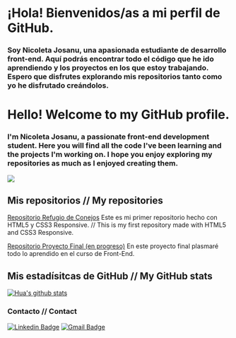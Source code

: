 # ¡Hola! Bienvenidos/as a mi perfil de GitHub.

### Soy Nicoleta Josanu, una apasionada estudiante de desarrollo front-end. Aquí podrás encontrar todo el código que he ido aprendiendo y los proyectos en los que estoy trabajando. Espero que disfrutes explorando mis repositorios tanto como yo he disfrutado creándolos.

# Hello! Welcome to my GitHub profile.

### I'm Nicoleta Josanu, a passionate front-end development student. Here you will find all the code I've been learning and the projects I'm working on. I hope you enjoy exploring my repositories as much as I enjoyed creating them.


![](https://media.licdn.com/dms/image/D4E16AQElHnIMUalJPg/profile-displaybackgroundimage-shrink_350_1400/0/1717936685002?e=1723680000&v=beta&t=LkjT3s81_M1szj9AJq69jkAt_R2yN2M4-764gmiIFME)

## Mis repositorios // My repositories

[Repositorio Refugio de Conejos](https://github.com/NicoletaJ/RefugioConejosHTMLCSSResponsive.git) Este es mi primer repositorio hecho con HTML5 y CSS3 Responsive. // This is my first repository made with HTML5 and CSS3 Responsive.

[Repositorio Proyecto Final (en progreso)](https://github.com/NicoletaJ/Proyecto-Final-en-progreso-.git) En este proyecto final plasmaré todo lo aprendido en el curso de Front-End.

## Mis estadísitcas de GitHub // My GitHub stats


[![Hua's github stats](https://github-readme-stats.vercel.app/api?username=NicoletaJ&show_icons=true&theme=dar)](https://github.com/NicoletaJ/github-readme-stats)


### Contacto // Contact

[![Linkedin Badge](https://img.shields.io/badge/-Nicoleta_Josanu-blue?style=flat-square&logo=Linkedin&logoColor=whitelink=https://www.linkedin.com/in/nicoletajosanu/)](https://www.linkedin.com/in/nicoletajosanu/)
[![Gmail Badge](https://img.shields.io/badge/-nicoletajosanu@gmail.com-c14438?style=flat-square&logo=Gmail&logoColor=white&link=mailto:nicoletajosanu@gmail.com)](mailto:nicoletajosanu@gmail.com)
